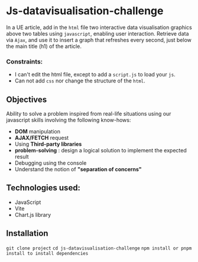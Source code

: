 # Js-datavisualisation-challenge
In a UE article, add in the `html` file two interactive data visualisation graphics above two tables using `javascript`, enabling user interaction.
Retrieve data via `Ajax`, and use it to insert a graph that refreshes every second, just below the main title (h1) of the article.

### Constraints:
- I can't edit the html file, except to add a `script.js` to load your `js`.
- Can not add `css` nor change the structure of the `html`.

## Objectives
Ability to solve a problem inspired from real-life situations using our javascript skills involving the following know-hows:
- **DOM** manipulation
- **AJAX/FETCH** request
- Using **Third-party libraries**
- **problem-solving** : design a logical solution to implement the expected result
- Debugging using the console
- Understand the notion of **"separation of concerns"**

## Technologies used:
- JavaScript
- Vite
- Chart.js library
 
## Installation
`git clone project`
`cd js-datavisualisation-challenge`
`npm install or pnpm install to install dependencies` 

  

